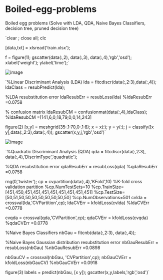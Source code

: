 # Boiled-egg-problems
Boiled egg problems  (Solve with LDA, QDA, Naive Bayes Classifiers, decision tree, pruned decision tree)


`clear ; close all; clc
 
[data,txt] = xlsread('train.xlsx');
 
 
f = figure(1);
gscatter(data(:,2), data(:,3), data(:,4),'rgb','osd');
xlabel('weight');
ylabel('time');`

![image](https://user-images.githubusercontent.com/123794462/216533172-c1cae113-a541-4fa0-8a9e-2860e3b2ed9f.png)

`%Linear Discriminant Analysis (LDA)
lda = fitcdiscr(data(:,2:3),data(:,4));
ldaClass = resubPredict(lda);
 
%LDA resubstitution error
ldaResubErr = resubLoss(lda)
%ldaResubErr =0.0758
 
% confusion matrix
ldaResubCM = confusionmat(data(:,4),ldaClass);
%ldaResubCM =[141,6,0;18,79,0;0,14,243]
 
figure(2)
[x,y] = meshgrid(35:.1:70,0:.1:8);
x = x(:);
y = y(:);
j = classify([x y],data(:,2:3),data(:,4));
gscatter(x,y,j,'rgb','osd')`

![image](https://user-images.githubusercontent.com/123794462/216533268-bf14cfb1-8169-4261-9a5c-0c162ba67daa.png)

`%Quadratic Discriminant Analysis (QDA) 
qda = fitcdiscr(data(:,2:3), data(:,4),'DiscrimType','quadratic');
 
%QDA resubstitution error
qdaResubErr = resubLoss(qda)    %qdaResubErr =0.0758
 
rng(0,'twister');
cp = cvpartition(data(:,4),'KFold',10)
%K-fold cross validation partition
%cp.NumTestSets=10
%cp.TrainSize=[451,450,451,451,451,451,451,451,451,451]
%cp.TestSize=[50,51,50,50,50,50,50,50,50,50]
%cp.NumObservations=501
cvlda = crossval(lda,'CVPartition',cp);
ldaCVErr = kfoldLoss(cvlda) %ldaCVErr =0.0778
 
cvqda = crossval(qda,'CVPartition',cp);
qdaCVErr = kfoldLoss(cvqda) %qdaCVErr =0.0778

%Naive Bayes Classifiers
nbGau = fitcnb(data(:,2:3), data(:,4));
 
%Naive Bayes Gaussian distribution resubstitution error
nbGauResubErr = resubLoss(nbGau)    %nbGauResubErr =0.0898
 
nbGauCV = crossval(nbGau, 'CVPartition',cp);
nbGauCVErr = kfoldLoss(nbGauCV) %nbGauCVErr =0.0918
 
figure(3)
labels = predict(nbGau, [x y]);
gscatter(x,y,labels,'rgb','osd')`



